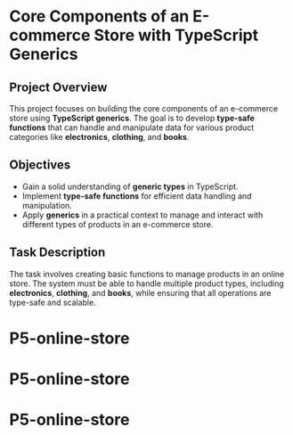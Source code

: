 # Core Components of an E-commerce Store with TypeScript Generics

## Project Overview
This project focuses on building the core components of an e-commerce store using **TypeScript generics**. The goal is to develop **type-safe functions** that can handle and manipulate data for various product categories like **electronics**, **clothing**, and **books**.

## Objectives
- Gain a solid understanding of **generic types** in TypeScript.
- Implement **type-safe functions** for efficient data handling and manipulation.
- Apply **generics** in a practical context to manage and interact with different types of products in an e-commerce store.

## Task Description
The task involves creating basic functions to manage products in an online store. The system must be able to handle multiple product types, including **electronics**, **clothing**, and **books**, while ensuring that all operations are type-safe and scalable.





# P5-online-store
# P5-online-store
# P5-online-store
